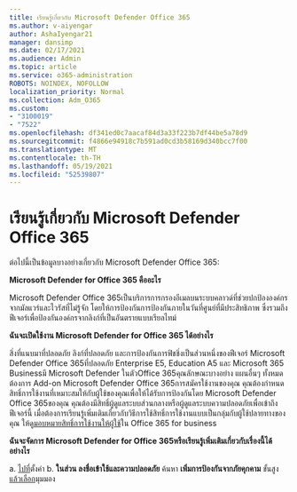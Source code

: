 ```yaml
---
title: เรียนรู้เกี่ยวกับ Microsoft Defender Office 365
ms.author: v-aiyengar
author: AshaIyengar21
manager: dansimp
ms.date: 02/17/2021
ms.audience: Admin
ms.topic: article
ms.service: o365-administration
ROBOTS: NOINDEX, NOFOLLOW
localization_priority: Normal
ms.collection: Adm_O365
ms.custom:
- "3100019"
- "7522"
ms.openlocfilehash: df341ed0c7aacaf84d3a33f223b7df44be5a78d9
ms.sourcegitcommit: f4866e94918c7b591ad0cd3b58169d340bcc7f00
ms.translationtype: MT
ms.contentlocale: th-TH
ms.lasthandoff: 05/19/2021
ms.locfileid: "52539807"
---
```

# <a name="learn-about-microsoft-defender-for-office-365"></a>เรียนรู้เกี่ยวกับ Microsoft Defender Office 365

ต่อไปนี้เป็นข้อมูลบางอย่างเกี่ยวกับ Microsoft Defender Office 365:

**Microsoft Defender for Office 365 คืออะไร**

Microsoft Defender Office 365เป็นบริการการกรองอีเมลบนระบบคลาวด์ที่ช่วยปกป้ององค์กรจากมัลแวร์และไวรัสที่ไม่รู้จัก โดยให้การป้องกันการป้องกันภายในวันที่ศูนย์ที่มีประสิทธิภาพ ซึ่งรวมถึงฟีเจอร์เพื่อป้องกันองค์กรจากลิงก์ที่เป็นอันตรายแบบเรียลไทม์

**ฉันจะเปิดใช้งาน Microsoft Defender for Office 365 ได้อย่างไร**

สิ่งที่แนบมาที่ปลอดภัย ลิงก์ที่ปลอดภัย และการป้องกันการฟิชชิ่งเป็นส่วนหนึ่งของฟีเจอร์ Microsoft Defender Office 365ที่ปลอดภัย Enterprise E5, Education A5 และ Microsoft 365 Businessมี Microsoft Defender ในตัวOffice 365คุณลักษณะบางอย่าง แผนอื่นๆ ทั้งหมดต้องการ Add-on Microsoft Defender Office 365การสมัครใช้งานของคุณ คุณต้องกําหนดสิทธิ์การใช้งานที่เหมาะสมให้กับผู้ใช้ของคุณเพื่อให้ได้รับการป้องกันโดย Microsoft Defender Office 365ของคุณ คุณต้องมีสิทธิ์ผู้ดูแลระบบส่วนกลางหรือผู้ดูแลระบบความปลอดภัยเพื่อเข้าถึงฟีเจอร์นี้ เมื่อต้องการเรียนรู้เพิ่มเติมเกี่ยวกับวิธีการใช้สิทธิ์การใช้งานแบบเป็นกลุ่มกับผู้ใช้ปลายทางของคุณ ให้ดู[มอบหมายสิทธิ์การใช้งานให้ผู้ใช้](https://go.microsoft.com/fwlink/?linkid=2093435)ใน Office 365 for business

**ฉันจะจัดการ Microsoft Defender for Office 365หรือเรียนรู้เพิ่มเติมเกี่ยวกับเรื่องนี้ได้อย่างไร**

a. [ไปที่](https://go.microsoft.com/fwlink/p/?linkid=2075721)ตั้งค่า
b. **ในส่วน ลงชื่อเข้าใช้และความปลอดภัย** ค้นหา **เพิ่มการป้องกันจากภัยคุกคาม** ขั้นสูง [แล้วเลือก](https://go.microsoft.com/fwlink/?linkid=2109302)มุมมอง

